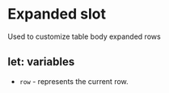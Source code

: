 # Expanded slot

Used to customize table body expanded rows

## let: variables

- `row` - represents the current row.
